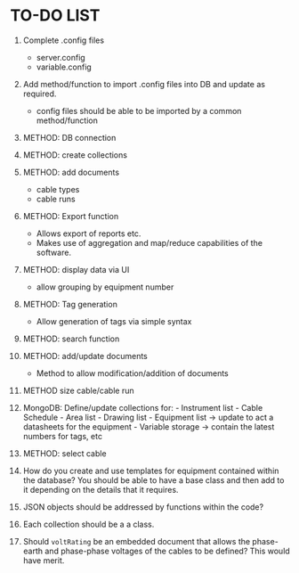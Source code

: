 # TO-DO LIST

1. Complete .config files
    - server.config
    - variable.config

2. Add method/function to import .config files into DB and update as required.
    - config files should be able to be imported by a common method/function

3. METHOD: DB connection

4. METHOD: create collections

5. METHOD: add documents
    - cable types
    - cable runs

 6. METHOD: Export function
    - Allows export of reports etc.
    - Makes use of aggregation and map/reduce capabilities of the software.

 7. METHOD: display data via UI
    - allow grouping by equipment number

 8. METHOD: Tag generation
    - Allow generation of tags via simple syntax

 9. METHOD: search function

 10. METHOD: add/update documents
     - Method to allow modification/addition of documents

 11. METHOD size cable/cable run

 12. MongoDB: Define/update collections for:
    - Instrument list
    - Cable Schedule
    - Area list
    - Drawing list
    - Equipment list → update to act a datasheets for the equipment
    - Variable storage → contain the latest numbers for tags, etc

13. METHOD: select cable

14. How do you create and use templates for equipment contained within the database? You should be able to have a base class and then add to it depending on the details that it requires.

15. JSON objects should be addressed by functions within the code?

16. Each collection should be a a class.

17. Should `voltRating` be an embedded document that allows the phase-earth and phase-phase voltages of the cables to be defined? This would have merit.
